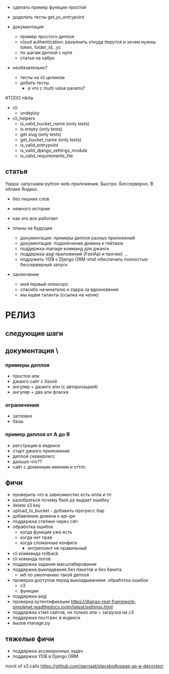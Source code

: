 - сделать пример функции простой
- доделать тесты get_yc_entrypoint


- документация
  - пример простого деплоя
  - cloud authentication: разъянить откуда берутся и зачем нужны token, folder_id, .yc
  - по шагам деплой с нуля
  - статья на хабре


- необязательно?
  - тесты на cli целиком
  - добить тесты
    - а что с multi value params?
  
#TODO nikita
- cli
  - undeploy
- cli_helpers
  - is_valid_bucket_name (only tests)
  - is empty (only tests)
  - get slug (only tests)
  - get_bucket_name (only tests)
  - is_valid_entrypoint
  - is_valid_django_settings_module
  - is_valid_requirements_file
## статья
Yappa: запускаем python web-приложения. Быстро. Бессерверно. В облаке Яндекс.
- без лишних слов
- немного истории
- как это все работает
- планы на будущее
  - документация: примеры деплоя разных приложений
  - документация: подключение домена к гейтвею
  - поддержка manage комманд для джанги
  - поддержка asgi приложений (FastApi и прочее)
  ...
  - подружить YDB c Django ORM чтоб обеспечить полностью бессерверный запуск
  
- заключение 
  - мой первый опенсорс
  - спасибо начинателю и zappa за вдохновение 
  - мы ищем таланты (ссылка на чатик)

# РЕЛИЗ


## следующие шаги
## документация \

### примеры деплоя
- простое апи
- джанго сайт с базой
- ангуляр + джанго апи (с авторизацией)
- ангуляр + два апи фласка
### ограничения 
- загловки
- базы
### пример деплоя от А до Я
- регстрация в яндексе
- старт джанго приложения
- деплой серверлесс
- дальше что??
- сайт с доменным именем и хттпс
## фичи
- проверить что в зависимостях есть яппа и тп 
- разобраться почему flask.py выдает ошибку
- delete s3 key
- upload_to_bucket - добавить прогресс бар
- добавление домена к api-gw
- поддержка статики через cdn
- обработка ошибок 
  - когда функция уже есть
  - когда нет прав
  - когда сломанные конфиги
    - ентрипоинт не правильный
- cli комманда rollback
- cli команда логов
- поддержка задания масштабирования
- поддержка выкладвания без пакетов и без бакета
  - мб по умолчанию такой деплой
- проверка доступов перед выкладыванием. обработка ошибок
  - с3
  - функции
- поддержка asgi
- проверка аутентификации https://django-rest-framework-simplejwt.readthedocs.io/en/latest/settings.html
- поддержка хтмл сайтов, не только апи + загрузка на с3
- поддержка постгрес в яндексе
- вызов manage.py
## тяжелые фичи
- поддержка ассинхронных задач
- поддержка YDB в Django ORM
  


mock of s3 calls https://github.com/garnaat/placebo#usage-as-a-decorator



